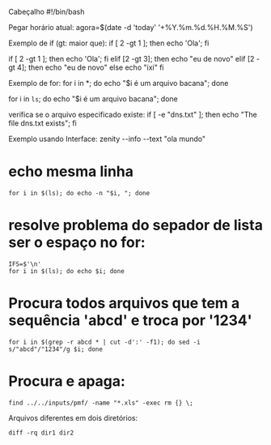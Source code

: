 Cabeçalho
  #!/bin/bash

Pegar horário atual:
  agora=$(date -d 'today' '+%Y.%m.%d.%H.%M.%S')

Exemplo de if (gt: maior que):
  if [ 2 -gt 1 ]; then
    echo 'Ola';
  fi

  if [ 2 -gt 1 ]; then
    echo 'Ola';
  fi
  elif [2 -gt 3]; then
    echo "eu de novo"
  elif [2 -gt 4]; then
    echo "eu de novo"
  else 
    echo "ixi"
  fi 

Exemplo de for:
  for i in *; do 
    echo "$i é um arquivo bacana"; 
  done

  for i in `ls`; do 
    echo "$i é um arquivo bacana"; 
  done

verifica se o arquivo especificado existe:
  if [ -e "dns.txt" ]; then 
    echo "The file dns.txt exists"; 
  fi

Exemplo usando Interface:
  zenity --info --text "ola mundo"

# echo mesma linha

    for i in $(ls); do echo -n "$i, "; done

# resolve problema do sepador de lista ser o espaço no for:

    IFS=$'\n'
    for i in $(ls); do echo $i; done

# Procura todos arquivos que tem a sequência 'abcd' e troca por '1234'

    for i in $(grep -r abcd * | cut -d':' -f1); do sed -i s/"abcd"/"1234"/g $i; done
    
# Procura e apaga:
 
    find ../../inputs/pmf/ -name "*.xls" -exec rm {} \;

Arquivos diferentes em dois diretórios:

    diff -rq dir1 dir2
